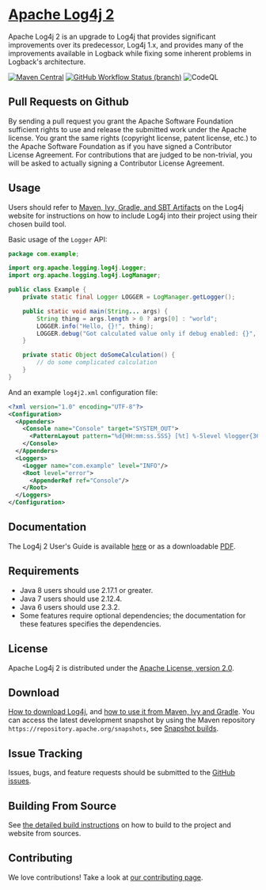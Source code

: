 <!---
 Licensed to the Apache Software Foundation (ASF) under one or more
 contributor license agreements.  See the NOTICE file distributed with
 this work for additional information regarding copyright ownership.
 The ASF licenses this file to You under the Apache License, Version 2.0
 (the "License"); you may not use this file except in compliance with
 the License.  You may obtain a copy of the License at

      http://www.apache.org/licenses/LICENSE-2.0

 Unless required by applicable law or agreed to in writing, software
 distributed under the License is distributed on an "AS IS" BASIS,
 WITHOUT WARRANTIES OR CONDITIONS OF ANY KIND, either express or implied.
 See the License for the specific language governing permissions and
 limitations under the License.
-->

# [Apache Log4j 2](https://logging.apache.org/log4j/2.x/)

Apache Log4j 2 is an upgrade to Log4j that provides significant improvements over its predecessor, Log4j 1.x,
and provides many of the improvements available in Logback while fixing some inherent problems in Logback's architecture.

[![Maven Central](https://img.shields.io/maven-central/v/org.apache.logging.log4j/log4j-api.svg)](https://search.maven.org/artifact/org.apache.logging.log4j/log4j-api)
[![GitHub Workflow Status (branch)](https://img.shields.io/github/workflow/status/apache/logging-log4j2/build/release-2.x)](https://github.com/apache/logging-log4j2/actions/workflows/build.yml)
![CodeQL](https://github.com/apache/logging-log4j2/actions/workflows/codeql-analysis.yml/badge.svg)

## Pull Requests on Github

By sending a pull request you grant the Apache Software Foundation sufficient rights to use and release the submitted
work under the Apache license. You grant the same rights (copyright license, patent license, etc.) to the
Apache Software Foundation as if you have signed a Contributor License Agreement. For contributions that are
judged to be non-trivial, you will be asked to actually signing a Contributor License Agreement.

## Usage

Users should refer to [Maven, Ivy, Gradle, and SBT Artifacts](http://logging.apache.org/log4j/2.x/maven-artifacts.html)
on the Log4j website for instructions on how to include Log4j into their project using their chosen build tool.

Basic usage of the `Logger` API:

```java
package com.example;

import org.apache.logging.log4j.Logger;
import org.apache.logging.log4j.LogManager;

public class Example {
    private static final Logger LOGGER = LogManager.getLogger();

    public static void main(String... args) {
        String thing = args.length > 0 ? args[0] : "world";
        LOGGER.info("Hello, {}!", thing);
        LOGGER.debug("Got calculated value only if debug enabled: {}", () -> doSomeCalculation());
    }

    private static Object doSomeCalculation() {
        // do some complicated calculation
    }
}
```

And an example `log4j2.xml` configuration file:

```xml
<?xml version="1.0" encoding="UTF-8"?>
<Configuration>
  <Appenders>
    <Console name="Console" target="SYSTEM_OUT">
      <PatternLayout pattern="%d{HH:mm:ss.SSS} [%t] %-5level %logger{36} - %msg%n"/>
    </Console>
  </Appenders>
  <Loggers>
    <Logger name="com.example" level="INFO"/>
    <Root level="error">
      <AppenderRef ref="Console"/>
    </Root>
  </Loggers>
</Configuration>
```

## Documentation

The Log4j 2 User's Guide is available [here](https://logging.apache.org/log4j/2.x/manual/index.html) or as a downloadable
[PDF](https://logging.apache.org/log4j/2.x/log4j-users-guide.pdf).

## Requirements

* Java 8 users should use 2.17.1 or greater.
* Java 7 users should use 2.12.4.
* Java 6 users should use 2.3.2.
* Some features require optional dependencies; the documentation for these features specifies the dependencies.

## License

Apache Log4j 2 is distributed under the [Apache License, version 2.0](http://www.apache.org/licenses/LICENSE-2.0.html).

## Download

[How to download Log4j](http://logging.apache.org/log4j/2.x/download.html),
and [how to use it from Maven, Ivy and Gradle](http://logging.apache.org/log4j/2.x/maven-artifacts.html).
You can access the latest development snapshot by using the Maven repository `https://repository.apache.org/snapshots`,
see [Snapshot builds](https://logging.apache.org/log4j/2.x/maven-artifacts.html#Snapshot_builds).

## Issue Tracking

Issues, bugs, and feature requests should be submitted to the
[GitHub issues](https://github.com/apache/logging-log4j2/issues).

## Building From Source

See [the detailed build instructions](BUILDING.md) on how to build to the project and website from sources.

## Contributing

We love contributions!
Take a look at [our contributing page](CONTRIBUTING.md).
